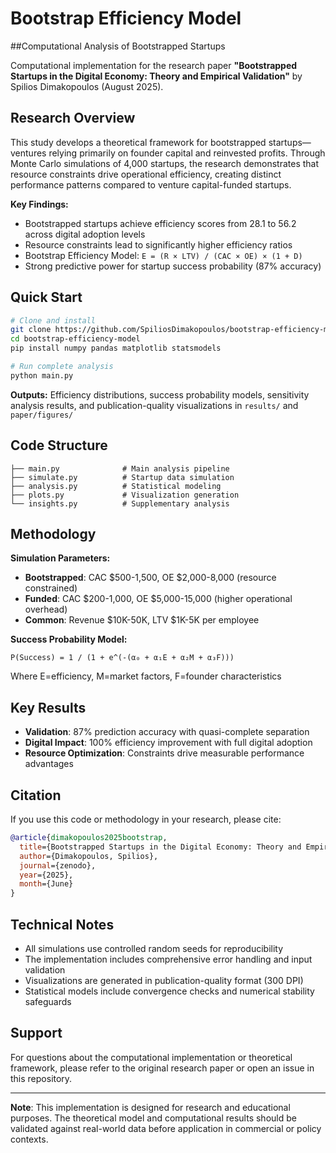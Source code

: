 # Bootstrap Efficiency Model

##Computational Analysis of Bootstrapped Startups

Computational implementation for the research paper **"Bootstrapped Startups in the Digital Economy: Theory and Empirical Validation"** by Spilios Dimakopoulos (August 2025).

## Research Overview

This study develops a theoretical framework for bootstrapped startups—ventures relying primarily on founder capital and reinvested profits. Through Monte Carlo simulations of 4,000 startups, the research demonstrates that resource constraints drive operational efficiency, creating distinct performance patterns compared to venture capital-funded startups.

**Key Findings:**
- Bootstrapped startups achieve efficiency scores from 28.1 to 56.2 across digital adoption levels
- Resource constraints lead to significantly higher efficiency ratios 
- Bootstrap Efficiency Model: `E = (R × LTV) / (CAC × OE) × (1 + D)`
- Strong predictive power for startup success probability (87% accuracy)

## Quick Start

```bash
# Clone and install
git clone https://github.com/SpiliosDimakopoulos/bootstrap-efficiency-model/
cd bootstrap-efficiency-model
pip install numpy pandas matplotlib statsmodels

# Run complete analysis
python main.py
```

**Outputs:** Efficiency distributions, success probability models, sensitivity analysis results, and publication-quality visualizations in `results/` and `paper/figures/`

## Code Structure

```
├── main.py              # Main analysis pipeline
├── simulate.py          # Startup data simulation
├── analysis.py          # Statistical modeling
├── plots.py             # Visualization generation
└── insights.py          # Supplementary analysis
```

## Methodology

**Simulation Parameters:**
- **Bootstrapped**: CAC $500-1,500, OE $2,000-8,000 (resource constrained)
- **Funded**: CAC $200-1,000, OE $5,000-15,000 (higher operational overhead)
- **Common**: Revenue $10K-50K, LTV $1K-5K per employee

**Success Probability Model:**
```
P(Success) = 1 / (1 + e^(-(α₀ + α₁E + α₂M + α₃F)))
```
Where E=efficiency, M=market factors, F=founder characteristics

## Key Results

- **Validation**: 87% prediction accuracy with quasi-complete separation
- **Digital Impact**: 100% efficiency improvement with full digital adoption
- **Resource Optimization**: Constraints drive measurable performance advantages

## Citation

If you use this code or methodology in your research, please cite:

```bibtex
@article{dimakopoulos2025bootstrap,
  title={Bootstrapped Startups in the Digital Economy: Theory and Empirical Validation},
  author={Dimakopoulos, Spilios},
  journal={zenodo},
  year={2025},
  month={June}
}
```

## Technical Notes

- All simulations use controlled random seeds for reproducibility
- The implementation includes comprehensive error handling and input validation
- Visualizations are generated in publication-quality format (300 DPI)
- Statistical models include convergence checks and numerical stability safeguards

## Support

For questions about the computational implementation or theoretical framework, please refer to the original research paper or open an issue in this repository.

---


**Note**: This implementation is designed for research and educational purposes. The theoretical model and computational results should be validated against real-world data before application in commercial or policy contexts.
